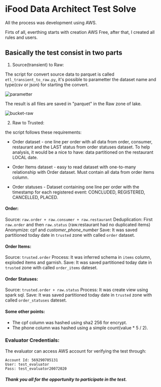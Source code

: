 # iFood Data Architect Test Solve

All the process was development using AWS.

Firts of all, everthing starts with creation AWS Free, after that, I created all rules and users.

## Basically the test consist in two parts
  
1. Source(transient) to Raw:

The script for convert source data to parquet is called `etl_transient_to_raw.py`, it's possible to parametter the dataset name and type(csv or json) for starting the convert.

![parametter]()

The result is all files are saved in "parquet" in the Raw zone of lake.

![bucket-raw]()

2. Raw to Trusted:

the script follows these requirements:

* Order dataset - one line per order with all data from order, consumer, restaurant and the LAST status from order statuses dataset. To help analysis, it would be a nice to have: data partitioned on the restaurant LOCAL date.

* Order Items dataset - easy to read dataset with one-to-many relationship with Order dataset. Must contain all data from order items column.

* Order statuses - Dataset containing one line per order with the timestamp for each registered event: CONCLUDED, REGISTERED, CANCELLED, PLACED.

#### Order:
Source: `raw.order + raw.consumer + raw.restaurant`
Deduplication: First `raw.order` and then `raw.status` (raw.restaurant had no duplicated items)
Anonymize: cpf and *customer_phone_number*
Save: It was saved partitioned today date in `trusted` zone with called `order` dataset.

#### Order Items:
Source: `trusted.order`
Process: It was inferred schema in `items` column, exploded items and garnish.
Save: It was saved partitioned today date in `trusted` zone with called `order_items` dateset.

#### Order Statuses:
Source: `trusted.order + raw.status`
Process: It was create view using spark sql.
Save: It was saved partitioned today date in `trusted` zone with called `order_statuses` dateset.

#### Some other points:
* The cpf column was hashed using sha2 256 for encrypt.
* The phone column was hashed using a simple count(value * 5 / 2).

### Evaluator Credentials:
The evaluator can access AWS account for verifying the test through:

    Account Id: 569290705131
    User: test_evaluator
    Pass: test_evaluator20072020

##### Thank you all for the opportunity to participate in the test.
